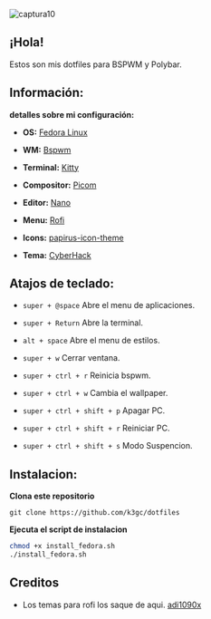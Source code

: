 ![captura10](https://github.com/k3gc/dotfiles/assets/119272540/7f2c0434-310d-47d5-8552-e3e497faee9d)

## ¡Hola!
Estos son mis dotfiles para BSPWM y Polybar.

## Información:
**detalles sobre mi configuración:**

* **OS:**  [ Fedora Linux](https://getfedora.org/es/)

* **WM:**  [ Bspwm](https://github.com/baskerville/bspwm)

* **Terminal:** [ Kitty](https://sw.kovidgoyal.net/kitty/)

* **Compositor:** [ Picom](https://github.com/yshui/picom)

* **Editor:** [ Nano](https://www.nano-editor.org/)

* **Menu:** [ Rofi](https://github.com/davatorium/rofi)

* **Icons:** [ papirus-icon-theme](https://github.com/PapirusDevelopmentTeam/papirus-icon-theme)
* **Tema:** [ CyberHack](https://www.gnome-look.org/p/1620049/)

## Atajos de teclado:

- <code>super + @space</code> Abre el menu de aplicaciones.
- <code>super + Return</code> Abre la terminal.
- <code>alt + space</code> Abre el menu de estilos.
- <code>super + w</code> Cerrar ventana. 

- <code>super + ctrl + r</code> Reinicia bspwm.
- <code>super + ctrl + w</code> Cambia el wallpaper.
- <code>super + ctrl + shift + p</code> Apagar PC.
- <code>super + ctrl + shift + r</code> Reiniciar PC.
- <code>super + ctrl + shift + s</code> Modo Suspencion.

## Instalacion:

<b>Clona este repositorio</b>

```git
git clone https://github.com/k3gc/dotfiles
```

<b>Ejecuta el script de instalacion</b>

```sh
chmod +x install_fedora.sh
./install_fedora.sh
```

## Creditos

* Los temas para rofi los saque de aqui.
[adi1090x](https://github.com/adi1090x/widgets)
